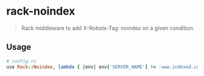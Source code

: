 # rack-noindex

> Rack middleware to add X-Robots-Tag: noindex on a given condition.

## Usage

```ruby
# config.ru
use Rack::Noindex, lambda { |env| env['SERVER_NAME'] != 'www.indexed.com' }
```